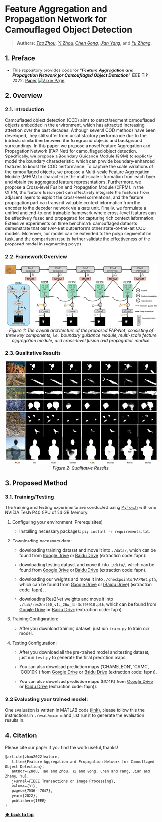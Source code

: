 # Feature Aggregation and Propagation Network for Camouflaged Object Detection

> **Authors:** 
> [*Tao Zhou*](https://taozh2017.github.io),
> [*Yi Zhou*](https://cse.seu.edu.cn/2021/0303/c23024a362239/page.htm),
> [*Chen Gong*](https://gcatnjust.github.io/ChenGong/index.html),
> [*Jian Yang*](https://scholar.google.com.hk/citations?user=6CIDtZQAAAAJ&hl=zh-CN),
> and [*Yu Zhang*](https://scholar.google.com.hk/citations?user=oDrTEi0AAAAJ&hl=zh-CN).



## 1. Preface

- This repository provides code for "_**Feature Aggregation and Propagation Network for Camouflaged Object Detection**_" IEEE TIP 2022. [Paper](https://ieeexplore.ieee.org/abstract/document/9940173/) [![Arxiv Page](https://img.shields.io/badge/Arxiv-2105.12555-red?style=flat-square)](https://arxiv.org/pdf/2212.00990.pdf)


## 2. Overview

### 2.1. Introduction

Camouflaged object detection (COD) aims to detect/segment camouflaged objects embedded in the environment, which has attracted increasing attention over the past decades.
Although several COD methods have been developed, they still suffer from unsatisfactory performance due to the intrinsic similarities between the foreground objects and background surroundings. In this paper, we propose a novel Feature Aggregation
and Propagation Network (FAP-Net) for camouflaged object detection. Specifically, we propose a Boundary Guidance Module (BGM) to explicitly model the boundary characteristic, which can provide boundary-enhanced features to boost the COD performance. To capture the scale variations of the camouflaged objects, we propose a Multi-scale Feature Aggregation Module (MFAM) to characterize the multi-scale information from
each layer and obtain the aggregated feature representations. Furthermore, we propose a Cross-level Fusion and Propagation Module (CFPM). In the CFPM, the feature fusion part can effectively integrate the features from adjacent layers to exploit the cross-level correlations, and the feature propagation part can transmit valuable context information from the encoder to the decoder network via a gate unit. Finally, we formulate a unified
and end-to-end trainable framework where cross-level features can be effectively fused and propagated for capturing rich context information. Extensive experiments on three benchmark camouflaged datasets demonstrate that our FAP-Net outperforms other state-of-the-art COD models. Moreover, our model can be extended to the polyp segmentation task, and the comparison
results further validate the effectiveness of the proposed model in segmenting polyps.


### 2.2. Framework Overview

<p align="center">
    <img src="imgs/fapnet.png"/> <br />
    <em> 
    Figure 1: The overall architecture of the proposed FAP-Net, consisting of three key components, i.e., boundary guidance module, multi-scale feature aggregation module, and cross-level fusion and propagation module.
    </em>
</p>

### 2.3. Qualitative Results

<p align="center">
    <img src="imgs/results.png"/> <br />
    <em> 
    Figure 2: Qualitative Results.
    </em>
</p>

## 3. Proposed Method

### 3.1. Training/Testing

The training and testing experiments are conducted using [PyTorch](https://github.com/pytorch/pytorch) with one NVIDIA Tesla P40 GPU of 24 GB Memory.

1. Configuring your environment (Prerequisites):
       
    + Installing necessary packages: `pip install -r requirements.txt`.

1. Downloading necessary data:


    + downloading training dataset and move it into `./data/`, 
    which can be found from [Google Drive](https://drive.google.com/file/d/1Kifp7I0n9dlWKXXNIbN7kgyokoRY4Yz7/view?usp=sharing) or [Baidu Drive](https://pan.baidu.com/s/1uyQz0b_r_5yCee0orSw7EA) (extraction code: fapn). 

    + downloading testing dataset and move it into `./data/`, 
    which can be found from [Google Drive](https://drive.google.com/file/d/1SLRB5Wg1Hdy7CQ74s3mTQ3ChhjFRSFdZ/view?usp=sharing) or [Baidu Drive](https://pan.baidu.com/s/1F3tVEWYzKYp5NBv3cjiaAg) (extraction code: fapn). 
        
    + downloading our weights and move it into `./checkpoints/FAPNet.pth`, 
    which can be found from [Google Drive](https://drive.google.com/file/d/1qjb70ZGwExei21x6uMQbUAwZ0Ts4Z-xk/view?usp=share_link) or [(Baidu Drive)](https://pan.baidu.com/s/1BeRx81XNKq_jA7LHut1VZg) (extraction code: fapn). .
    
    + downloading Res2Net weights and move it into `./lib/res2net50_v1b_26w_4s-3cf99910.pth`,
    which can be found from [Google Drive](https://drive.google.com/file/d/1_1N-cx1UpRQo7Ybsjno1PAg4KE1T9e5J/view?usp=sharing) or [Baidu Drive](https://pan.baidu.com/s/1gDNNh7Cad3jv2l7i4_V33Q) (extraction code: fapn). 

1. Training Configuration:

    + After you download training dataset, just run `train.py` to train our model.


1. Testing Configuration:

    + After you download all the pre-trained model and testing dataset, just run `test.py` to generate the final prediction maps.
    
    + You can also download prediction maps ('CHAMELEON', 'CAMO', 'COD10K') from [Google Drive](https://drive.google.com/file/d/1O5gDTBasHWuwPv4hxd04Nt08y16_Y578/view?usp=sharing) or [Baidu Drive](https://pan.baidu.com/s/1nltTLWnU3YZpCQO5LewAIw) (extraction code: fapn)).

    + You can also download prediction maps (NC4K) from [Google Drive](https://drive.google.com/file/d/139CoLtoQp_9n3T8WXc2G8xI61MJj_bpj/view?usp=share_link) or [Baidu Drive](https://pan.baidu.com/s/1iGcAAnFjbav-HLoG7Dc_FA) (extraction code: fapn)).

### 3.2 Evaluating your trained model:

One evaluation is written in MATLAB code ([link](https://github.com/DengPingFan/CODToolbox)), 
please follow this the instructions in `./eval/main.m` and just run it to generate the evaluation results in.



## 4. Citation

Please cite our paper if you find the work useful, thanks!
	
	@article{zhou2022feature,
	   title={Feature Aggregation and Propagation Network for Camouflaged Object Detection},
	   author={Zhou, Tao and Zhou, Yi and Gong, Chen and Yang, Jian and Zhang, Yu},
	   journal={IEEE Transactions on Image Processing},
	   volume={31},
	   pages={7036--7047},
	   year={2022},
	   publisher={IEEE}
	}



**[⬆ back to top](#1-preface)**

